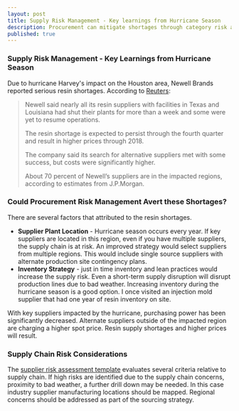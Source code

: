 ```yaml
---
layout: post
title: Supply Risk Management - Key learnings from Hurricane Season
description: Procurement can mitigate shortages through category risk assessment planning.
published: true
---
```

### Supply Risk Management - Key Learnings from Hurricane Season

Due to hurricane Harvey's impact on the Houston area, Newell Brands reported serious resin shortages.  According to [Reuters](https://www.reuters.com/article/us-newell-brands-outlook/united-continental-newell-brands-cut-forecasts-in-wake-of-harvey-idUSKCN1BH1ET):

> Newell said nearly all its resin suppliers with facilities in Texas and Louisiana had shut their plants for more than a week and some were yet to resume operations.
>
> The resin shortage is expected to persist through the fourth quarter and result in higher prices through 2018.
>
> The company said its search for alternative suppliers met with some success, but costs were significantly higher.
>
> About 70 percent of Newell’s suppliers are in the impacted regions, according to estimates from J.P.Morgan.

### Could Procurement Risk Management Avert these Shortages?

There are several factors that attributed to the resin shortages.

* **Supplier Plant Location** - Hurricane season occurs every year. If key suppliers are located in this region, even if you have multiple suppliers, the supply chain is at risk. An improved strategy would select suppliers from multiple regions. This would include single source suppliers with alternate production site contingency plans.
* **Inventory Strategy** - just in time inventory and lean practices would increase the supply risk. Even a short-term supply disruption will disrupt production lines due to bad weather. Increasing inventory during the hurricane season is a good option. I once visited an injection mold supplier that had one year of resin inventory on site. 

With key suppliers impacted by the hurricane, purchasing power has been significantly decreased. Alternate suppliers outside of the impacted region are charging a higher spot price. Resin supply shortages and higher prices will result.
<!--more-->

### Supply Chain Risk Considerations   ###

The [supplier risk assessment template]({{site.baseurl}}/2017/05/05/risk-assessment-template) evaluates several criteria relative to supply chain. If high risks are identified due to the supply chain concerns, proximity to bad weather, a further drill down may be needed. In this case industry supplier manufacturing locations should be mapped. Regional concerns should be addressed as part of the sourcing strategy.




